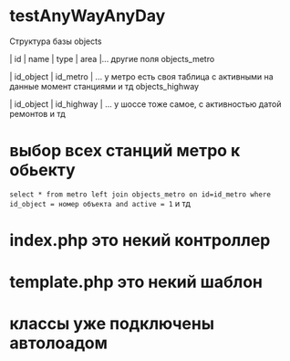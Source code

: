 # testAnyWayAnyDay
Структура базы
objects

| id | name | type | area |... другие поля
objects_metro

| id_object | id_metro | ... у метро есть своя таблица с активными на данные момент станциями и тд
objects_highway 

| id_object | id_highway | ... у шоссе тоже самое, с активностью датой ремонтов и тд

# выбор всех станций метро к обьекту

`select * from metro left join objects_metro on id=id_metro where id_object = номер объекта and active = 1`
и тд

# index.php это некий контроллер
# template.php это некий шаблон
# классы уже подключены автолоадом
